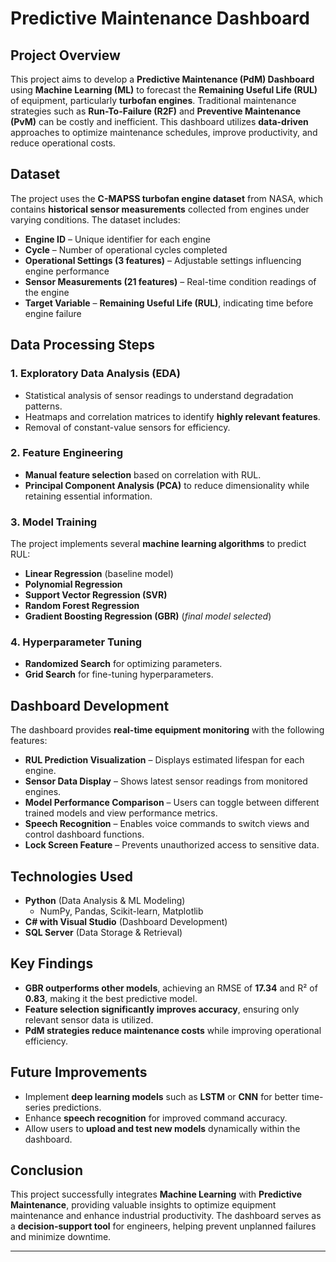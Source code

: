 # Predictive Maintenance Dashboard  

## Project Overview  
This project aims to develop a **Predictive Maintenance (PdM) Dashboard** using **Machine Learning (ML)** to forecast the **Remaining Useful Life (RUL)** of equipment, particularly **turbofan engines**. Traditional maintenance strategies such as **Run-To-Failure (R2F)** and **Preventive Maintenance (PvM)** can be costly and inefficient. This dashboard utilizes **data-driven** approaches to optimize maintenance schedules, improve productivity, and reduce operational costs.  

## Dataset  
The project uses the **C-MAPSS turbofan engine dataset** from NASA, which contains **historical sensor measurements** collected from engines under varying conditions. The dataset includes:  
- **Engine ID** – Unique identifier for each engine  
- **Cycle** – Number of operational cycles completed  
- **Operational Settings (3 features)** – Adjustable settings influencing engine performance  
- **Sensor Measurements (21 features)** – Real-time condition readings of the engine  
- **Target Variable** – **Remaining Useful Life (RUL)**, indicating time before engine failure  

## Data Processing Steps  
### 1. Exploratory Data Analysis (EDA)  
- Statistical analysis of sensor readings to understand degradation patterns.  
- Heatmaps and correlation matrices to identify **highly relevant features**.  
- Removal of constant-value sensors for efficiency.  

### 2. Feature Engineering  
- **Manual feature selection** based on correlation with RUL.  
- **Principal Component Analysis (PCA)** to reduce dimensionality while retaining essential information.  

### 3. Model Training  
The project implements several **machine learning algorithms** to predict RUL:  
- **Linear Regression** (baseline model)  
- **Polynomial Regression**  
- **Support Vector Regression (SVR)**  
- **Random Forest Regression**  
- **Gradient Boosting Regression (GBR)** (*final model selected*)  

### 4. Hyperparameter Tuning  
- **Randomized Search** for optimizing parameters.  
- **Grid Search** for fine-tuning hyperparameters.  

## Dashboard Development  
The dashboard provides **real-time equipment monitoring** with the following features:  
- **RUL Prediction Visualization** – Displays estimated lifespan for each engine.  
- **Sensor Data Display** – Shows latest sensor readings from monitored engines.  
- **Model Performance Comparison** – Users can toggle between different trained models and view performance metrics.  
- **Speech Recognition** – Enables voice commands to switch views and control dashboard functions.  
- **Lock Screen Feature** – Prevents unauthorized access to sensitive data.  

## Technologies Used  
- **Python** (Data Analysis & ML Modeling)  
  - NumPy, Pandas, Scikit-learn, Matplotlib  
- **C# with Visual Studio** (Dashboard Development)  
- **SQL Server** (Data Storage & Retrieval)  

## Key Findings  
- **GBR outperforms other models**, achieving an RMSE of **17.34** and R² of **0.83**, making it the best predictive model.  
- **Feature selection significantly improves accuracy**, ensuring only relevant sensor data is utilized.  
- **PdM strategies reduce maintenance costs** while improving operational efficiency.  

## Future Improvements  
- Implement **deep learning models** such as **LSTM** or **CNN** for better time-series predictions.  
- Enhance **speech recognition** for improved command accuracy.  
- Allow users to **upload and test new models** dynamically within the dashboard.  

## Conclusion  
This project successfully integrates **Machine Learning** with **Predictive Maintenance**, providing valuable insights to optimize equipment maintenance and enhance industrial productivity. The dashboard serves as a **decision-support tool** for engineers, helping prevent unplanned failures and minimize downtime.  

---
